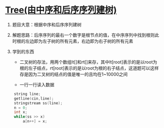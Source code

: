 # [Tree(由中序和后序序列建树)](https://vjudge.net/contest/241548#problem/J)

1. 题目大意：根据中序和后序序列建树

2. 解题思路：后序序列的最右一个数字是根节点的值，在中序序列中找到根则此时根的左边即为左子树的所有元素，右边即为右子树的所有元素

3. 学到的东西

   * 二叉树的存法，用两个数组lt[]和rt[]来存，其中lt[root]表示的是以root为根的左子结点，rt[root]表示的是以root为根的右子结点，这道题可以这样存是因为二叉树的结点的值是唯一的且均在1~10000之间

   * 一行一行读入数据

```c++
	string line;
    getline(cin,line);
    stringstream ss(line);
    n = 0;
    int x;
    while(ss >> x)
        a[n++] = x;
```

